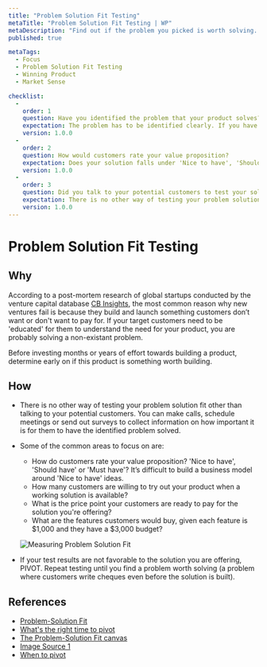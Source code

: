 ```yaml
---
title: "Problem Solution Fit Testing"
metaTitle: "Problem Solution Fit Testing | WP"
metaDescription: "Find out if the problem you picked is worth solving. The problem statement should effortlessly ring a bell with your customers. They should be willing to write a cheque to you for solving their problem!"
published: true

metaTags:
  - Focus
  - Problem Solution Fit Testing
  - Winning Product
  - Market Sense

checklist: 
  -
    order: 1
    question: Have you identified the problem that your product solves?
    expectation: The problem has to be identified clearly. If you have to educate potential customers about the problem, you might as well solve a non-existing problem
    version: 1.0.0
  - 
    order: 2
    question: How would customers rate your value proposition?
    expectation: Does your solution falls under 'Nice to have', 'Should have' or 'Must have'? It’s difficult to build a business model around 'Nice to have' ideas.
    version: 1.0.0
  - 
    order: 3
    question: Did you talk to your potential customers to test your solution for the problem?
    expectation: There is no other way of testing your problem solution fit other than talking to your potential customers. You can make calls, schedule meetings or send out surveys to collect information on how important it is for them to have the identified problem solved.
    version: 1.0.0
---
```

# Problem Solution Fit Testing

## Why
According to a post-mortem research of global startups conducted by the venture capital database [CB Insights](https://www.cbinsights.com/research/), the most common reason why new ventures fail is because they build and launch something customers don’t want or don't want to pay for. If your target customers need to be 'educated' for them to understand the need for your product, you are probably solving a non-existant problem.

Before investing months or years of effort towards building a product, determine early on if this product is something worth building.

## How

- There is no other way of testing your problem solution fit other than talking to your potential customers. You can make calls, schedule meetings or send out surveys to collect information on how important it is for them to have the identified problem solved.
- Some of the common areas to focus on are:

  - How do customers rate your value proposition? 'Nice to have', 'Should have' or 'Must have'? It’s difficult to build a business model around 'Nice to have' ideas.
  - How many customers are willing to try out your product when a working solution is available?
  - What is the price point your customers are ready to pay for the solution you're offering?
  - What are the features customers would buy, given each feature is $1,000 and they have a $3,000 budget?

  ![Measuring Problem Solution Fit](https://i0.wp.com/1.bp.blogspot.com/-FWcpxQvOdT4/UFs0d91Mw4I/AAAAAAAAA6Y/2acn-MnMODU/s640/OAAAAE1KAzE9vAUJvoXVWc4BiRP4dXOoDlhlGCdICeaIQaKtjJ_RYFG1Axun_G2wXUQ-e6jovC_ksRQ0r7UxgHnGb0AA15jOjCvpWjlkAXgxktTsRZeBRAIXVxps.png)

- If your test results are not favorable to the solution you are offering, PIVOT. Repeat testing until you find a problem worth solving (a problem where customers write cheques even before the solution is built).

## References

- [Problem-Solution Fit](https://leansteps.wordpress.com/11-2/step-3-lean-experiment/problem-solution-fit/)
- [What's the right time to pivot](https://www.growthsandwich.com/resources/problem-solution-fit-time-to-pivot/)
- [The Problem-Solution Fit canvas](https://medium.com/@epicantus/problem-solution-fit-canvas-aa3dd59cb4fe)
- [Image Source 1](https://leansteps.wordpress.com/11-2/step-3-lean-experiment/problem-solution-fit/)
- [When to pivot](https://www.growthsandwich.com/resources/problem-solution-fit-time-to-pivot/#3)
